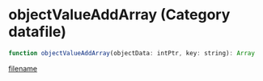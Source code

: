 # objectValueAddArray (Category datafile)

```js
function objectValueAddArray(objectData: intPtr, key: string): Array
```

[filename](objectValueAddArray_m.md ':include')